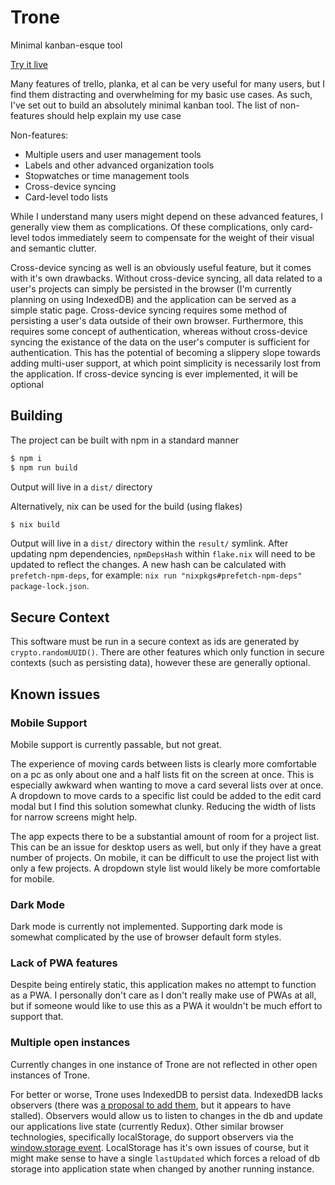 # Trone

Minimal kanban-esque tool

[Try it live](https://nickgirardo.com/projects/trone/index.html)

Many features of trello, planka, et al can be very useful for many users, but I find them distracting and overwhelming for my basic use cases. As such, I've set out to build an absolutely minimal kanban tool. The list of non-features should help explain my use case

Non-features:

- Multiple users and user management tools
- Labels and other advanced organization tools
- Stopwatches or time management tools
- Cross-device syncing
- Card-level todo lists

While I understand many users might depend on these advanced features, I generally view them as complications. Of these complications, only card-level todos immediately seem to compensate for the weight of their visual and semantic clutter.

Cross-device syncing as well is an obviously useful feature, but it comes with it's own drawbacks. Without cross-device syncing, all data related to a user's projects can simply be persisted in the browser (I'm currently planning on using IndexedDB) and the application can be served as a simple static page. Cross-device syncing requires some method of persisting a user's data outside of their own browser. Furthermore, this requires some concept of authentication, whereas without cross-device syncing the existance of the data on the user's computer is sufficient for authentication. This has the potential of becoming a slippery slope towards adding multi-user support, at which point simplicity is necessarily lost from the application. If cross-device syncing is ever implemented, it will be optional

## Building

The project can be built with npm in a standard manner

```sh
$ npm i
$ npm run build
```

Output will live in a `dist/` directory

Alternatively, nix can be used for the build (using flakes)

```sh
$ nix build
```

Output will live in a `dist/` directory within the `result/` symlink. After updating npm dependencies, `npmDepsHash` within `flake.nix` will need to be updated to reflect the changes. A new hash can be calculated with `prefetch-npm-deps`, for example: `nix run "nixpkgs#prefetch-npm-deps" package-lock.json`.

## Secure Context

This software must be run in a secure context as ids are generated by `crypto.randomUUID()`. There are other features which only function in secure contexts (such as persisting data), however these are generally optional.

## Known issues

### Mobile Support

Mobile support is currently passable, but not great.

The experience of moving cards between lists is clearly more comfortable on a pc as only about one and a half lists fit on the screen at once. This is especially awkward when wanting to move a card several lists over at once. A dropdown to move cards to a specific list could be added to the edit card modal but I find this solution somewhat clunky. Reducing the width of lists for narrow screens might help.

The app expects there to be a substantial amount of room for a project list. This can be an issue for desktop users as well, but only if they have a great number of projects. On mobile, it can be difficult to use the project list with only a few projects. A dropdown style list would likely be more comfortable for mobile.

### Dark Mode

Dark mode is currently not implemented. Supporting dark mode is somewhat complicated by the use of browser default form styles.

### Lack of PWA features

Despite being entirely static, this application makes no attempt to function as a PWA. I personally don't care as I don't really make use of PWAs at all, but if someone would like to use this as a PWA it wouldn't be much effort to support that.

### Multiple open instances

Currently changes in one instance of Trone are not reflected in other open instances of Trone.

For better or worse, Trone uses IndexedDB to persist data. IndexedDB lacks observers (there was [a proposal to add them](https://github.com/WICG/indexed-db-observers), but it appears to have stalled). Observers would allow us to listen to changes in the db and update our applications live state (currently Redux). Other similar browser technologies, specifically localStorage, do support observers via the [window.storage event](https://developer.mozilla.org/en-US/docs/Web/API/Window/storage_event). LocalStorage has it's own issues of course, but it might make sense to have a single `lastUpdated` which forces a reload of db storage into application state when changed by another running instance.
